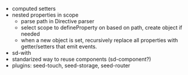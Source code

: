 - computed setters
- nested properties in scope
    - parse path in Directive parser
    - select scope to defineProperty on based on path, create object if needed
    - when a new object is set, recursively replace all properties with getter/setters that emit events.
- sd-with
- standarized way to reuse components (sd-component?)
- plugins: seed-touch, seed-storage, seed-router